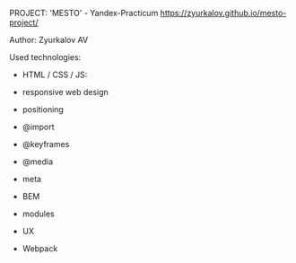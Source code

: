 PROJECT: 'MESTO' - Yandex-Practicum
https://zyurkalov.github.io/mesto-project/

Author: Zyurkalov AV

Used technologies:
- HTML / CSS / JS:

- responsive web design
- positioning
- @import
- @keyframes
- @media
- meta
- BEM
- modules
- UX
- Webpack
